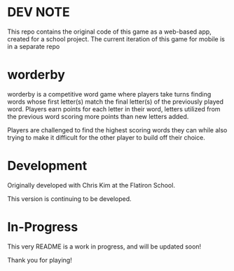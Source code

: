 # DEV NOTE
This repo contains the original code of this game as a web-based app, created for a school project. The current iteration of this game for mobile is in a separate repo

# worderby
worderby is a competitive word game where players take turns finding words whose first letter(s) match the final letter(s) of the previously played word. Players earn points for each letter in their word, letters utilized from the previous word scoring more points than new letters added.

Players are challenged to find the highest scoring words they can while also trying to make it difficult for the other player to build off their choice.

# Development
Originally developed with Chris Kim at the Flatiron School.

This version is continuing to be developed.

# In-Progress
This very README is a work in progress, and will be updated soon!


Thank you for playing!
